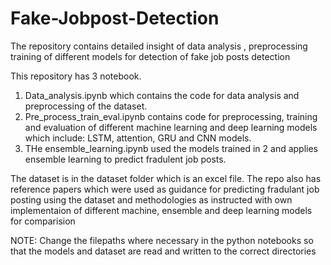# Fake-Jobpost-Detection
The repository contains detailed insight of data analysis , preprocessing training of different models for detection of fake job posts detection

This repository has 3 notebook.
1. Data_analysis.ipynb which contains the code for data analysis and preprocessing of the dataset.
2. Pre_process_train_eval.ipynb contains code for preprocessing, training and evaluation of different machine learning and deep learning models which include: LSTM, attention, GRU and CNN models.
3. THe ensemble_learning.ipynb used the models trained in 2 and applies ensemble learning to predict fradulent job posts.

The dataset is in the dataset folder which is an excel file.
The repo also has reference papers which were used as guidance for predicting fradulant job posting using the dataset and methodologies as instructed with own implementaion of different machine, ensemble and deep learning models for comparision

NOTE: Change the filepaths where necessary in the python notebooks so that the models and dataset are read and written to the correct directories

